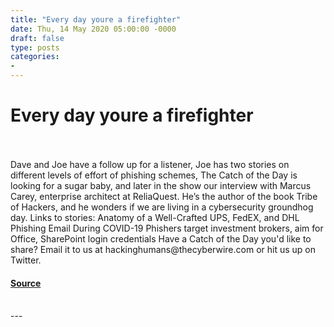 ```yaml
---
title: "Every day youre a firefighter"
date: Thu, 14 May 2020 05:00:00 -0000
draft: false
type: posts
categories: 
- 
---
```

# Every day youre a firefighter

<br/>

<br/>
Dave and Joe have a follow up for a listener, Joe has two stories on different levels of effort of phishing schemes, The Catch of the Day is looking for a sugar baby, and later in the show our interview with Marcus Carey, enterprise architect at ReliaQuest. He’s the author of the book Tribe of Hackers, and he wonders if we are living in a cybersecurity groundhog day. Links to stories: Anatomy of a Well-Crafted UPS, FedEX, and DHL Phishing Email During COVID-19 Phishers target investment brokers, aim for Office, SharePoint login credentials Have a Catch of the Day you'd like to share? Email it to us at hackinghumans@thecyberwire.com or hit us up on Twitter.

#### [Source](https://thecyberwire.com/podcasts/hacking-humans/98/notes)

<br/>
---
